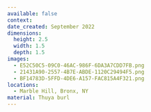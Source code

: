 ```yaml
---
available: false
context:
date_created: September 2022
dimensions:
  height: 2.5
  width: 1.5
  depth: 1.5
images:
  - E52C50C5-09C0-46AC-986F-6DA3A7CDD7FB.png
  - 21431A90-2557-4B7E-ABDE-1120C29494F5.png
  - BF14783D-5FFD-4DE6-A157-FAC815A4F321.png
locations:
  - Marble Hill, Bronx, NY
material: Thuya burl
---
```

